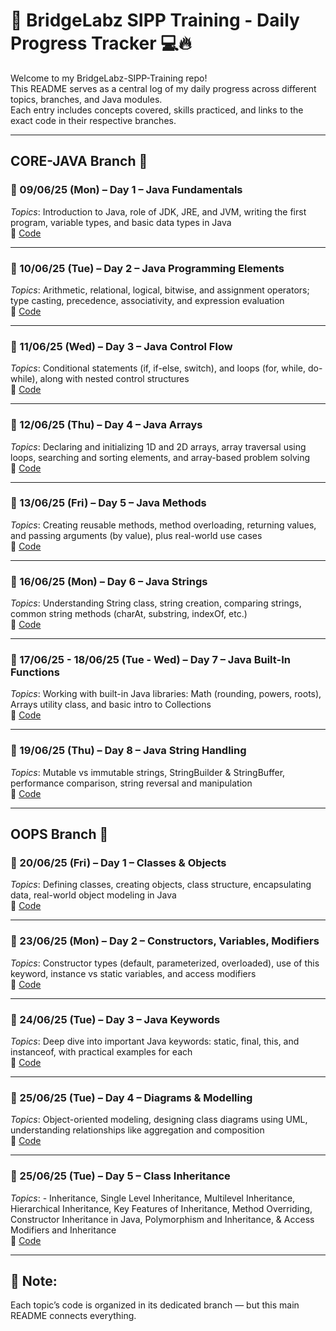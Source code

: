 # 🧠 BridgeLabz SIPP Training - Daily Progress Tracker 💻🔥

Welcome to my BridgeLabz-SIPP-Training repo!  
This README serves as a central log of my daily progress across different topics, branches, and Java modules.  
Each entry includes concepts covered, skills practiced, and links to the exact code in their respective branches.

---

## CORE-JAVA Branch 📂

### 📅 09/06/25 (Mon) – Day 1 – Java Fundamentals  
*Topics*: Introduction to Java, role of JDK, JRE, and JVM, writing the first program, variable types, and basic data types in Java  
🔗 [Code](https://github.com/AmritanshuGupta/BridgeLabz-SIPP-Training/tree/Core-Java/JavaFundamentals)

---

### 📅 10/06/25 (Tue) – Day 2 – Java Programming Elements  
*Topics*: Arithmetic, relational, logical, bitwise, and assignment operators; type casting, precedence, associativity, and expression evaluation  
🔗 [Code](https://github.com/AmritanshuGupta/BridgeLabz-SIPP-Training/tree/Core-Java/ProgrammingELements)

---

### 📅 11/06/25 (Wed) – Day 3 – Java Control Flow  
*Topics*: Conditional statements (if, if-else, switch), and loops (for, while, do-while), along with nested control structures  
🔗 [Code](https://github.com/AmritanshuGupta/BridgeLabz-SIPP-Training/tree/Core-Java/ControlFlow)

---

### 📅 12/06/25 (Thu) – Day 4 – Java Arrays  
*Topics*: Declaring and initializing 1D and 2D arrays, array traversal using loops, searching and sorting elements, and array-based problem solving  
🔗 [Code](https://github.com/AmritanshuGupta/BridgeLabz-SIPP-Training/tree/Core-Java/Array)

---

### 📅 13/06/25 (Fri) – Day 5 – Java Methods  
*Topics*: Creating reusable methods, method overloading, returning values, and passing arguments (by value), plus real-world use cases  
🔗 [Code](https://github.com/AmritanshuGupta/BridgeLabz-SIPP-Training/tree/Core-Java/ProgrammingMethods)

---

### 📅 16/06/25 (Mon) – Day 6 – Java Strings  
*Topics*: Understanding String class, string creation, comparing strings, common string methods (charAt, substring, indexOf, etc.)  
🔗 [Code](https://github.com/AmritanshuGupta/BridgeLabz-SIPP-Training/tree/Core-Java/Strings)

---

### 📅 17/06/25 - 18/06/25 (Tue - Wed) – Day 7 – Java Built-In Functions  
*Topics*: Working with built-in Java libraries: Math (rounding, powers, roots), Arrays utility class, and basic intro to Collections  
🔗 [Code](https://github.com/AmritanshuGupta/BridgeLabz-SIPP-Training/tree/Core-Java/Built-InFunctions)

---

### 📅 19/06/25 (Thu) – Day 8 – Java String Handling  
*Topics*: Mutable vs immutable strings, StringBuilder & StringBuffer, performance comparison, string reversal and manipulation  
🔗 [Code](https://github.com/AmritanshuGupta/BridgeLabz-SIPP-Training/tree/Core-Java/StringHandling)

---

## OOPS Branch 🧱

### 📅 20/06/25 (Fri) – Day 1 – Classes & Objects  
*Topics*: Defining classes, creating objects, class structure, encapsulating data, real-world object modeling in Java  
🔗 [Code](https://github.com/AmritanshuGupta/BridgeLabz-SIPP-Training/tree/OOPS/JavaClassAndObject)

---

### 📅 23/06/25 (Mon) – Day 2 – Constructors, Variables, Modifiers  
*Topics*: Constructor types (default, parameterized, overloaded), use of this keyword, instance vs static variables, and access modifiers  
🔗 [Code](https://github.com/AmritanshuGupta/BridgeLabz-SIPP-Training/tree/OOPS/JavaConstructorAndVariables)

---

### 📅 24/06/25 (Tue) – Day 3 – Java Keywords  
*Topics*: Deep dive into important Java keywords: static, final, this, and instanceof, with practical examples for each  
🔗 [Code](https://github.com/AmritanshuGupta/BridgeLabz-SIPP-Training/tree/OOPS/StaticIntFinalKeywords)

---

### 📅 25/06/25 (Tue) – Day 4 – Diagrams & Modelling  
*Topics*: Object-oriented modeling, designing class diagrams using UML, understanding relationships like aggregation and composition  
🔗 [Code](https://github.com/AmritanshuGupta/BridgeLabz-SIPP-Training/tree/OOPS/ObjectModelingClassSequenceDiagram)

---

### 📅 25/06/25 (Tue) – Day 5 – Class Inheritance  
*Topics*: - Inheritance, Single Level Inheritance, Multilevel Inheritance, Hierarchical Inheritance, Key Features of Inheritance, Method Overriding, Constructor Inheritance in Java, Polymorphism and Inheritance, & Access Modifiers and Inheritance  
🔗 [Code](https://github.com/AmritanshuGupta/BridgeLabz-SIPP-Training/tree/OOPS/ClassInheritance)

---

## 📝 Note:
Each topic’s code is organized in its dedicated branch — but this main README connects everything.